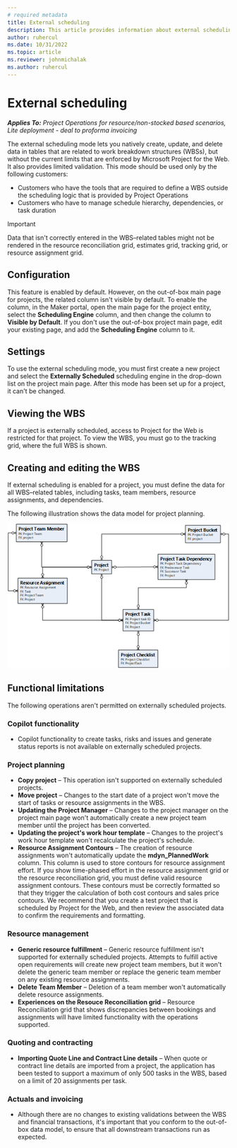 ```yaml
---
# required metadata
title: External scheduling
description: This article provides information about external scheduling. 
author: ruhercul
ms.date: 10/31/2022
ms.topic: article
ms.reviewer: johnmichalak
ms.author: ruhercul
---
```


# External scheduling

_**Applies To:** Project Operations for resource/non-stocked based scenarios, Lite deployment - deal to proforma invoicing_

The external scheduling mode lets you natively create, update, and delete data in tables that are related to work breakdown structures (WBSs), but without the current limits that are enforced by Microsoft Project for the Web. It also provides limited validation. This mode should be used only by the following customers:

- Customers who have the tools that are required to define a WBS outside the scheduling logic that is provided by Project Operations
- Customers who have to manage schedule hierarchy, dependencies, or task duration

> [!IMPORTANT]
> Data that isn't correctly entered in the WBS–related tables might not be rendered in the resource reconciliation grid, estimates grid, tracking grid, or resource assignment grid.

## Configuration

This feature is enabled by default. However, on the out-of-box main page for projects, the related column isn't visible by default. To enable the column, in the Maker portal, open the main page for the project entity, select the **Scheduling Engine** column, and then change the column to **Visible by Default**. If you don't use the out-of-box project main page, edit your existing page, and add the **Scheduling Engine** column to it.

## Settings

To use the external scheduling mode, you must first create a new project and select the **Externally Scheduled** scheduling engine in the drop-down list on the project main page. After this mode has been set up for a project, it can't be changed.

## Viewing the WBS

If a project is externally scheduled, access to Project for the Web is restricted for that project. To view the WBS, you must go to the tracking grid, where the full WBS is shown.

## Creating and editing the WBS

If external scheduling is enabled for a project, you must define the data for all WBS–related tables, including tasks, team members, resource assignments, and dependencies.

The following illustration shows the data model for project planning.

![Project planning data model.](media/projectplanningdatamodel.png)

## Functional limitations

The following operations aren't permitted on externally scheduled projects.

### Copilot functionality
- Copilot functionality to create tasks, risks and issues and generate status reports is not available on externally scheduled projects. 

### Project planning

- **Copy project** – This operation isn't supported on externally scheduled projects.
- **Move project** – Changes to the start date of a project won't move the start of tasks or resource assignments in the WBS.
- **Updating the Project Manager** – Changes to the project manager on the project main page won't automatically create a new project team member until the project has been converted.
- **Updating the project's work hour template** – Changes to the project's work hour template won't recalculate the project's schedule.
- **Resource Assignment Contours** – The creation of resource assignments won't automatically update the **mdyn\_PlannedWork** column. This column is used to store contours for resource assignment effort. If you show time-phased effort in the resource assignment grid or the resource reconciliation grid, you must define valid resource assignment contours. These contours must be correctly formatted so that they trigger the calculation of both cost contours and sales price contours. We recommend that you create a test project that is scheduled by Project for the Web, and then review the associated data to confirm the requirements and formatting.

### Resource management

- **Generic resource fulfillment** – Generic resource fulfillment isn't supported for externally scheduled projects. Attempts to fulfill active open requirements will create new project team members, but it won't delete the generic team member or replace the generic team member on any existing resource assignments.
- **Delete Team Member** – Deletion of a team member won't automatically delete resource assignments.
- **Experiences on the Resouce Reconciliation grid** – Resource Reconciliation grid that shows discrepancies between bookings and assignments will have limited functionality with the operations supported.

### Quoting and contracting

- **Importing Quote Line and Contract Line details** – When quote or contract line details are imported from a project, the application has been tested to support a maximum of only 500 tasks in the WBS, based on a limit of 20 assignments per task.

### Actuals and invoicing

- Although there are no changes to existing validations between the WBS and financial transactions, it's important that you conform to the out-of-box data model, to ensure that all downstream transactions run as expected.
